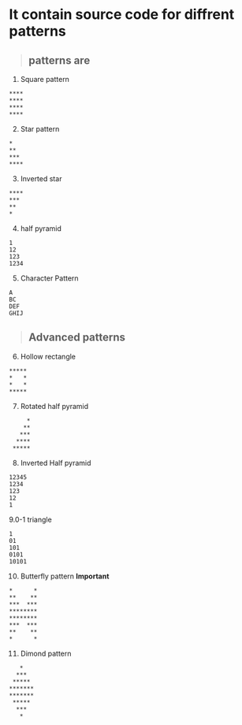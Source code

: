 # It contain source code for diffrent patterns

> ## patterns are
1. Square pattern

```
****
****
****
****
```

2. Star pattern

```
*
**
***
****
```
3. Inverted star

```
****
***
**
*
```

4. half pyramid
```
1
12
123
1234
```

5. Character Pattern

```
A
BC
DEF
GHIJ
```
> ## Advanced patterns
6. Hollow rectangle

```
*****
*   *
*   *
*****
```
7. Rotated half pyramid
```
     *
    **
   ***
  ****
 *****    
```

8. Inverted Half pyramid


```
12345
1234
123
12
1
```

9.0-1 triangle

```
1
01
101
0101
10101
```

10. Butterfly pattern **Important**

```
*      *
**    **
***  ***
********
********
***  ***
**    **
*      *
```

11. Dimond pattern

```
   *    
  ***
 *****
*******
*******
 *****
  ***
   *    
```